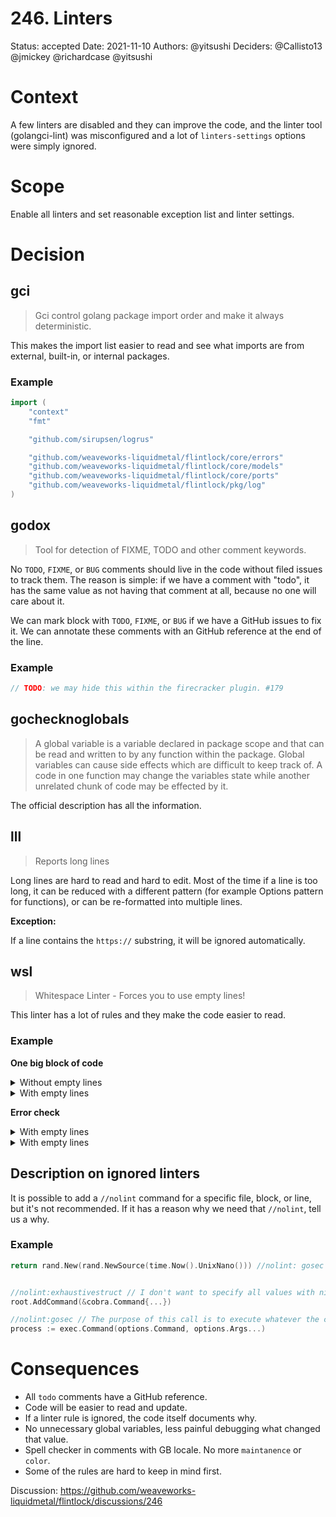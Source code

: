 # 246. Linters

Status: accepted
Date: 2021-11-10
Authors: @yitsushi
Deciders: @Callisto13 @jmickey @richardcase @yitsushi

# Context

A few linters are disabled and they can improve the code, and the linter tool
(golangci-lint) was misconfigured and a lot of `linters-settings` options were
simply ignored.

# Scope

Enable all linters and set reasonable exception list and linter settings.

# Decision

## gci

> Gci control golang package import order and make it always deterministic.

This makes the import list easier to read and see what imports are from external,
built-in, or internal packages.

### Example

```go
import (
	"context"
	"fmt"

	"github.com/sirupsen/logrus"

	"github.com/weaveworks-liquidmetal/flintlock/core/errors"
	"github.com/weaveworks-liquidmetal/flintlock/core/models"
	"github.com/weaveworks-liquidmetal/flintlock/core/ports"
	"github.com/weaveworks-liquidmetal/flintlock/pkg/log"
)
```

## godox

> Tool for detection of FIXME, TODO and other comment keywords.

No `TODO`, `FIXME`, or `BUG` comments should live in the code without filed
issues to track them.  The reason is simple: if we have a comment with "todo",
it has the same value as not having that comment at all, because no one will
care about it.

We can mark block with `TODO`, `FIXME`, or `BUG` if we have a GitHub issues to
fix it. We can annotate these comments with an GitHub reference at the end of
the line.

### Example

```go
// TODO: we may hide this within the firecracker plugin. #179
```

## gochecknoglobals

> A global variable is a variable declared in package scope and that can be
> read and written to by any function within the package. Global variables can
> cause side effects which are difficult to keep track of. A code in one
> function may change the variables state while another unrelated chunk of code
> may be effected by it.

The official description has all the information.

## lll

> Reports long lines

Long lines are hard to read and hard to edit. Most of the time if a line is too
long, it can be reduced with a different pattern (for example Options pattern
for functions), or can be re-formatted into multiple lines.

**Exception:**

If a line contains the `https://` substring, it will be ignored automatically.

## wsl

> Whitespace Linter - Forces you to use empty lines!

This linter has a lot of rules and they make the code easier to read.

### Example

**One big block of code**

<details>
  <summary>Without empty lines</summary>

```go
stdOutFile, err := p.fs.OpenFile(vmState.StdoutPath(), os.O_WRONLY|os.O_CREATE|os.O_APPEND, defaults.DataFilePerm)
if err != nil {
  return nil, fmt.Errorf("opening stdout file %s: %w", vmState.StdoutPath(), err)
}
stdErrFile, err := p.fs.OpenFile(vmState.StderrPath(), os.O_WRONLY|os.O_CREATE|os.O_APPEND, defaults.DataFilePerm)
if err != nil {
  return nil, fmt.Errorf("opening sterr file %s: %w", vmState.StderrPath(), err)
}
cmd.Stderr = stdErrFile
cmd.Stdout = stdOutFile
cmd.Stdin = &bytes.Buffer{}
if !exists {
  if err = p.fs.MkdirAll(vmState.Root(), defaults.DataDirPerm); err != nil {
    return fmt.Errorf("creating state directory %s: %w", vmState.Root(), err)
  }
}
```
</details>

<details>
  <summary>With empty lines</summary>

```go
stdOutFile, err := p.fs.OpenFile(vmState.StdoutPath(), os.O_WRONLY|os.O_CREATE|os.O_APPEND, defaults.DataFilePerm)
if err != nil {
  return nil, fmt.Errorf("opening stdout file %s: %w", vmState.StdoutPath(), err)
}

stdErrFile, err := p.fs.OpenFile(vmState.StderrPath(), os.O_WRONLY|os.O_CREATE|os.O_APPEND, defaults.DataFilePerm)
if err != nil {
  return nil, fmt.Errorf("opening sterr file %s: %w", vmState.StderrPath(), err)
}

cmd.Stderr = stdErrFile
cmd.Stdout = stdOutFile
cmd.Stdin = &bytes.Buffer{}

if !exists {
  if err = p.fs.MkdirAll(vmState.Root(), defaults.DataDirPerm); err != nil {
    return fmt.Errorf("creating state directory %s: %w", vmState.Root(), err)
  }
}
```
</details>

**Error check**

<details>
  <summary>With empty lines</summary>

```go
vmState := NewState(*vmid, p.config.StateRoot, p.fs)
pidPath := vmState.PIDPath()
exists, err := afero.Exists(p.fs, pidPath)
if err != nil {
	return ports.MicroVMStateUnknown, fmt.Errorf("checking pid file exists: %w", err)
}
if !exists {
	return ports.MicroVMStatePending, nil
}
```
</details>

<details>
  <summary>With empty lines</summary>

```go
vmState := NewState(*vmid, p.config.StateRoot, p.fs)
pidPath := vmState.PIDPath()

exists, err := afero.Exists(p.fs, pidPath)
if err != nil {
	return ports.MicroVMStateUnknown, fmt.Errorf("checking pid file exists: %w", err)
}

if !exists {
	return ports.MicroVMStatePending, nil
}
```
</details>

## Description on ignored linters

It is possible to add a `//nolint` command for a specific file, block, or line,
but it's not recommended. If it has a reason why we need that `//nolint`, tell
us a why.


### Example

```go
return rand.New(rand.NewSource(time.Now().UnixNano())) //nolint: gosec // It's not a security context.


//nolint:exhaustivestruct // I don't want to specify all values with nil.
root.AddCommand(&cobra.Command{...})

//nolint:gosec // The purpose of this call is to execute whatever the caller wants.
process := exec.Command(options.Command, options.Args...)
```

# Consequences

* All `todo` comments have a GitHub reference.
* Code will be easier to read and update.
* If a linter rule is ignored, the code itself documents why.
* No unnecessary global variables, less painful debugging what changed that value.
* Spell checker in comments with GB locale. No more `maintanence` or `color`.
* Some of the rules are hard to keep in mind first.

Discussion: https://github.com/weaveworks-liquidmetal/flintlock/discussions/246
